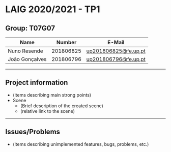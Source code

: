 # LAIG 2020/2021 - TP1

## Group: T07G07

| Name             | Number    | E-Mail              |
| ---------------- | --------- | ------------------  |
| Nuno Resende     | 201806825 | up201806825@fe.up.pt|
| João Gonçalves   | 201806796 | up201806796@fe.up.pt|

----
## Project information

- (items describing main strong points)
- Scene
  - (Brief description of the created scene)
  - (relative link to the scene)
----
## Issues/Problems

- (items describing unimplemented features, bugs, problems, etc.)
